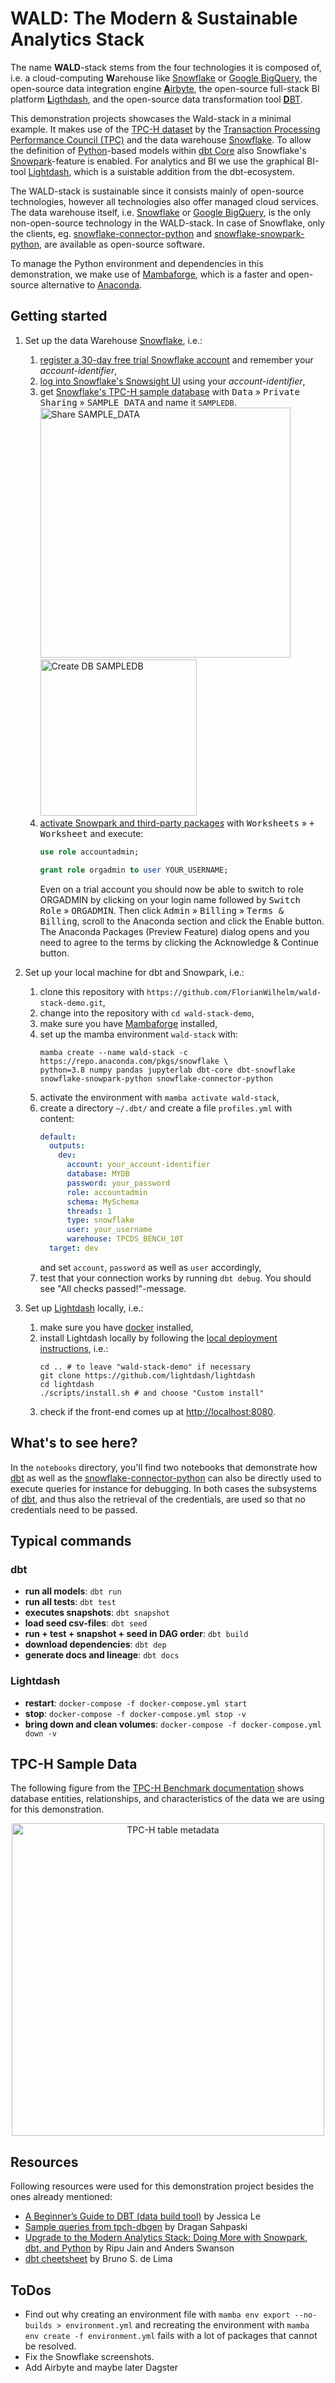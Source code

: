 # WALD: The Modern & Sustainable Analytics Stack

The name **WALD**-stack stems from the four technologies it is composed of, i.e. a cloud-computing **W**arehouse 
like [Snowflake] or [Google BigQuery], the open-source data integration engine [**A**irbyte], the open-source full-stack 
BI platform [**L**igthdash], and the open-source data transformation tool [**D**BT].

This demonstration projects showcases the Wald-stack in a minimal example. It makes use of the [TPC-H dataset] by the 
[Transaction Processing Performance Council (TPC)] and the data warehouse [Snowflake]. To allow the definition of 
[Python]-based models within [dbt Core] also Snowflake's [Snowpark]-feature is enabled. For analytics and BI
we use the graphical BI-tool [Lightdash], which is a suistable addition from the dbt-ecosystem.

The WALD-stack is sustainable since it consists mainly of open-source technologies, however all technologies also offer
managed cloud services. The data warehouse itself, i.e. [Snowflake] or [Google BigQuery], is the only non-open-source
technology in the WALD-stack. In case of Snowflake, only the clients, eg. [snowflake-connector-python] and 
[snowflake-snowpark-python], are available as open-source software.

To manage the Python environment and dependencies in this demonstration, we make use of [Mambaforge], which is a faster 
and open-source alternative to [Anaconda].


## Getting started

1. Set up the data Warehouse [Snowflake], i.e.:
   1. [register a 30-day free trial Snowflake account] and remember your *account-identifier*,
   2. [log into Snowflake's Snowsight UI] using your *account-identifier*,
   3. get [Snowflake's TPC-H sample database] with <kbd>Data</kbd> » <kbd>Private Sharing</kbd> » <kbd>SAMPLE_DATA</kbd> and name it `SAMPLEDB`.<br>
      <img src="https://raw.githubusercontent.com/FlorianWilhelm/dbt_snowflake_showcase/master/assets/images/share_sample_data.png" alt="Share SAMPLE_DATA" width="400" role="img">
      <img src="https://raw.githubusercontent.com/FlorianWilhelm/dbt_snowflake_showcase/master/assets/images/db_of_sample_data.png" alt="Create DB SAMPLEDB" width="250" role="img">
   4. [activate Snowpark and third-party packages] with <kbd>Worksheets</kbd> » <kbd>+ Worksheet</kbd> and execute:
      ```SQL
      use role accountadmin;

      grant role orgadmin to user YOUR_USERNAME;
      ```
      Even on a trial account you should now be able to switch to role ORGADMIN by clicking on your login name followed by 
      <kbd>Switch Role</kbd> » <kbd>ORGADMIN</kbd>. Then click <kbd>Admin</kbd> » <kbd>Billing</kbd> » <kbd>Terms & Billing</kbd>,
      scroll to the Anaconda section and click the Enable button. The Anaconda Packages (Preview Feature) dialog opens and
      you need to agree to the terms by clicking the Acknowledge & Continue button.

2. Set up your local machine for dbt and Snowpark, i.e.:
   1. clone this repository with `https://github.com/FlorianWilhelm/wald-stack-demo.git`,
   2. change into the repository with `cd wald-stack-demo`,
   3. make sure you have [Mambaforge] installed,
   4. set up the mamba environment `wald-stack` with: 
      ```
      mamba create --name wald-stack -c https://repo.anaconda.com/pkgs/snowflake \
      python=3.8 numpy pandas jupyterlab dbt-core dbt-snowflake snowflake-snowpark-python snowflake-connector-python
      ```
   5. activate the environment with `mamba activate wald-stack`,
   6. create a directory `~/.dbt/` and create a file `profiles.yml` with content:
      ```yaml
      default:
        outputs:
          dev:
            account: your_account-identifier
            database: MYDB
            password: your_password
            role: accountadmin
            schema: MySchema
            threads: 1
            type: snowflake
            user: your_username
            warehouse: TPCDS_BENCH_10T
        target: dev
      ```
      and set `account`, `password` as well as `user` accordingly,
   7. test that your connection works by running `dbt debug`. You should see "All checks passed!"-message.

3. Set up [Lightdash] locally, i.e.:
   1. make sure you have [docker] installed,
   2. install Lightdash locally by following the [local deployment instructions], i.e.:
      ```commandline
      cd .. # to leave "wald-stack-demo" if necessary
      git clone https://github.com/lightdash/lightdash
      cd lightdash
      ./scripts/install.sh # and choose "Custom install"
      ```
   3. check if the front-end comes up at [http://localhost:8080](http://localhost:8080).


## What's to see here?

In the `notebooks` directory, you'll find two notebooks that demonstrate how [dbt] as well as the 
[snowflake-connector-python] can also be directly used to execute queries for instance for debugging. In both cases
the subsystems of [dbt], and thus also the retrieval of the credentials, are used so that no credentials need to be
passed.

## Typical commands

### dbt

* **run all models**: `dbt run`
* **run all tests**: `dbt test`
* **executes snapshots**: `dbt snapshot`
* **load seed csv-files**: `dbt seed`
* **run + test + snapshot + seed in DAG order**: `dbt build`
* **download dependencies**: `dbt dep`
* **generate docs and lineage**: `dbt docs`

### Lightdash

* **restart**: `docker-compose -f docker-compose.yml start`
* **stop**: `docker-compose -f docker-compose.yml stop -v`
* **bring down and clean volumes**: `docker-compose -f docker-compose.yml down -v`


## TPC-H Sample Data

The following figure from the [TPC-H Benchmark documentation] shows database entities, relationships, and characteristics
of the data we are using for this demonstration.

<div align="center">
<img src="https://raw.githubusercontent.com/FlorianWilhelm/dbt_snowflake_showcase/master/assets/images/tpch.png" alt="TPC-H table metadata" width="500" role="img">
</div>

## Resources

Following resources were used for this demonstration project besides the ones already mentioned:

* [A Beginner’s Guide to DBT (data build tool)] by Jessica Le
* [Sample queries from tpch-dbgen] by Dragan Sahpaski 
* [Upgrade to the Modern Analytics Stack: Doing More with Snowpark, dbt, and Python] by Ripu Jain and Anders Swanson
* [dbt cheetsheet] by Bruno S. de Lima

## ToDos

* Find out why creating an environment file with `mamba env export --no-builds > environment.yml` and recreating 
  the environment with `mamba env create -f environment.yml` fails with a lot of packages that cannot be resolved.
* Fix the Snowflake screenshots.
* Add Airbyte and maybe later Dagster

[**A**irbyte]:https://airbyte.com/
[Google BigQuery]: https://cloud.google.com/bigquery
[TPC-H dataset]: https://www.tpc.org/tpc_documents_current_versions/pdf/tpc-h_v3.0.1.pdf
[Transaction Processing Performance Council (TPC)]: https://www.tpc.org/
[Snowflake]: https://www.snowflake.com/
[Snowpark]: https://www.snowflake.com/snowpark/
[**L**igthdash]: https://www.lightdash.com/
[dbt]: https://www.getdbt.com/
[**D**BT]: https://www.getdbt.com/
[dbt Core]: https://github.com/dbt-labs/dbt-core
[Tableau]: https://www.tableau.com/
[Lightdash]: https://github.com/lightdash/lightdash
[snowflake-connector-python]: https://github.com/snowflakedb/snowflake-connector-python
[snowflake-snowpark-python]: https://github.com/snowflakedb/snowpark-python
[Mambaforge]: https://github.com/conda-forge/miniforge#mambaforge
[register a 30-day free trial Snowflake account]: https://trial.snowflake.com/?owner=SPN-PID-545753
[Snowflake's TPC-H sample database]: https://docs.snowflake.com/en/user-guide/sample-data-tpch.html
[log into Snowflake's Snowsight UI]: https://app.snowflake.com/
[activate Snowpark and third-party packages]: https://docs.snowflake.com/en/developer-guide/udf/python/udf-python-packages.html
[TPC-H Benchmark documentation]: https://www.tpc.org/tpc_documents_current_versions/pdf/tpc-h_v2.17.1.pdf
[A Beginner’s Guide to DBT (data build tool)]: https://pttljessy.medium.com/a-beginners-guide-to-dbt-data-build-tool-part-4-dbt-automation-test-and-templating-3656114a4d8d
[Sample queries from tpch-dbgen]: https://github.com/dragansah/tpch-dbgen/tree/master/queries
[Upgrade to the Modern Analytics Stack: Doing More with Snowpark, dbt, and Python]: https://www.snowflake.com/blog/modern-analytics-stack-snowpark-dbt-python/
[docker]: https://www.docker.com/
[local deployment instructions]: https://docs.lightdash.com/get-started/setup-lightdash/install-lightdash/#deploy-locally-with-our-installation-script
[dbt cheetsheet]: https://github.com/bruno-szdl/cheatsheets/blob/main/dbt_cheat_sheet.pdf
[Anaconda]: https://www.anaconda.com/products/distribution
[Python]: https://www.python.org/